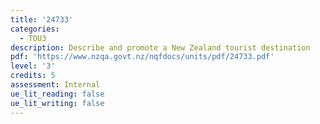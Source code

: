 ```yaml
---
title: '24733'
categories:
  - TOU3
description: Describe and promote a New Zealand tourist destination
pdf: 'https://www.nzqa.govt.nz/nqfdocs/units/pdf/24733.pdf'
level: '3'
credits: 5
assessment: Internal
ue_lit_reading: false
ue_lit_writing: false
---
```


